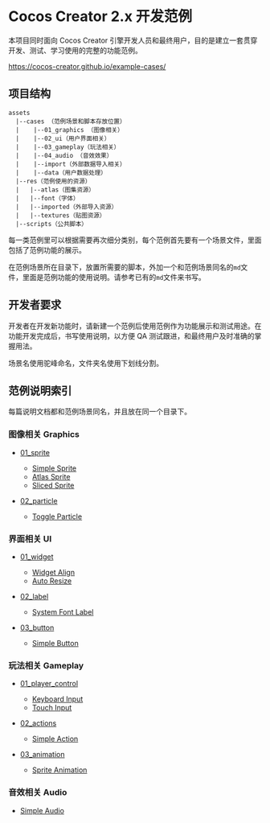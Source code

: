 # Cocos Creator 2.x 开发范例

本项目同时面向 Cocos Creator 引擎开发人员和最终用户，目的是建立一套贯穿开发、测试、学习使用的完整的功能范例。

https://cocos-creator.github.io/example-cases/

## 项目结构

```
assets
  |--cases （范例场景和脚本存放位置）
  |    |--01_graphics （图像相关）
  |    |--02_ui（用户界面相关）
  |    |--03_gameplay（玩法相关）
  |    |--04_audio （音效效果）
  |    |--import（外部数据导入相关）
  |    |--data（用户数据处理）
  |--res（范例使用的资源）
  |   |--atlas（图集资源）
  |   |--font（字体）
  |   |--imported（外部导入资源）
  |   |--textures（贴图资源）
  |--scripts（公共脚本）
```

每一类范例里可以根据需要再次细分类别，每个范例首先要有一个场景文件，里面包括了范例功能的展示。

在范例场景所在目录下，放置所需要的脚本，外加一个和范例场景同名的`md`文件，里面是范例功能的使用说明。请参考已有的`md`文件来书写。


## 开发者要求

开发者在开发新功能时，请新建一个范例后使用范例作为功能展示和测试用途。在功能开发完成后，书写使用说明，以方便 QA 测试跟进，和最终用户及时准确的掌握用法。

场景名使用驼峰命名，文件夹名使用下划线分割。


## 范例说明索引

每篇说明文档都和范例场景同名，并且放在同一个目录下。

### 图像相关 Graphics

- [01_sprite](assets/cases/01_graphics/01_sprite)
  - [Simple Sprite](assets/resources/readme/SimpleSprite.md)
  - [Atlas Sprite](assets/resources/readme/AtlasSprite.md)
  - [Sliced Sprite](assets/resources/readme/SlicedSprite.md)
   
- [02_particle](assets/cases/01_graphics/02_particle)
  - [Toggle Particle](assets/resources/readme/ToggleParticle.md)


### 界面相关 UI

- [01_widget](assets/cases/02_ui/01_widget) 
  - [Widget Align](assets/resources/readme/WidgetAlign.md)
  - [Auto Resize](assets/resources/readme/AutoResize.md)

- [02_label](assets/cases/02_ui/02_label)
  - [System Font Label](assets/resources/readme/SystemFontLabel.md)

- [03_button](assets/cases/02_ui/03_button)
  - [Simple Button](assets/resources/readme/SimpleButton.md)

### 玩法相关 Gameplay

- [01_player_control](assets/cases/03_gameplay/01_player_control)
  - [Keyboard Input](assets/resources/readme/KeyboardInput.md)
  - [Touch Input](assets/resources/readme/TouchInput.md)

- [02_actions](assets/cases/03_gameplay/02_actions)
  - [Simple Action](assets/resources/readme/SimpleAction.md)

- [03_animation](assets/cases/03_gameplay/03_animation)
  - [Sprite Animation](assets/resources/readme/SpriteAnimation.md)

### 音效相关 Audio

- [Simple Audio](assets/resources/readme/SimpleAudio.md)



